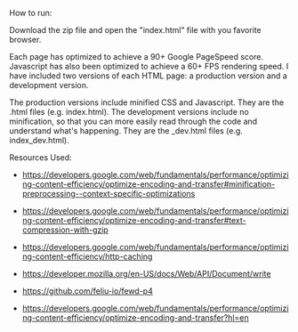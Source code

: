 How to run:

Download the zip file and open the "index.html" file with you favorite browser.

Each page has optimized to achieve a 90+ Google PageSpeed score. Javascript has also been optimized to achieve a 60+ FPS rendering speed. I have included two versions of each HTML page: a production version and a development version.

The production versions include minified CSS and Javascript. They are the .html files (e.g. index.html).
The development versions include no minification, so that you can more easily read through the code and understand what's happening. They are the _dev.html files (e.g. index_dev.html).

Resources Used:

- https://developers.google.com/web/fundamentals/performance/optimizing-content-efficiency/optimize-encoding-and-transfer#minification-preprocessing--context-specific-optimizations

- https://developers.google.com/web/fundamentals/performance/optimizing-content-efficiency/optimize-encoding-and-transfer#text-compression-with-gzip

- https://developers.google.com/web/fundamentals/performance/optimizing-content-efficiency/http-caching

- https://developer.mozilla.org/en-US/docs/Web/API/Document/write

- https://github.com/feliu-io/fewd-p4

- https://developers.google.com/web/fundamentals/performance/optimizing-content-efficiency/optimize-encoding-and-transfer?hl=en
